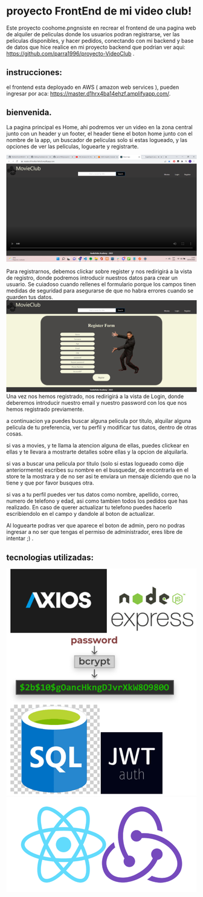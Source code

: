 # proyecto FrontEnd de mi video club! 

Este proyecto coohome.pngnsiste en recrear el frontend de una pagina web de alquiler de peliculas donde los usuarios podran registrarse, ver las peliculas disponibles, y hacer pedidos, conectando con mi backend y base de datos que hice realice en mi proyecto backend que podrian ver aqui: https://github.com/parra1996/proyecto-VideoClub .

## instrucciones: 

el frontend esta deployado en AWS ( amazon web services ), pueden ingresar por aca: https://master.d1hrx4ba14ehzf.amplifyapp.com/.

## bienvenida.

La pagina principal es Home, ahi podremos ver un video en la zona central junto con un header y un footer, el header tiene el boton home junto con el nombre de la app, un buscador de peliculas solo si estas logueado, y las opciones de ver las peliculas, loguearte y registrarte.

![](src/img/homee2.png)

Para registrarnos, debemos clickar sobre register y nos redirigirá a la vista de registro, donde podremos introducir nuestros datos para crear un usuario. Se cuiadoso cuando rellenes el formulario porque los campos tinen medidas de seguridad para asegurarse de que no habra errores cuando se guarden tus datos.
![](src/img/register.png)
Una vez nos hemos registrado, nos redirigirá a la vista de Login, donde deberemos introducir nuestro email y nuestro password con los que nos hemos registrado previamente.

a continuacion ya puedes buscar alguna pelicula por titulo, alquilar alguna pelicula de tu preferencia, ver tu perfil y modificar tus datos, dentro de otras cosas.

si vas a movies, y te llama la atencion alguna de ellas, puedes clickear en ellas y te llevara a mostrarte detalles sobre ellas y la opcion de alquilarla.

si vas a buscar una pelicula por titulo (solo si estas logueado como dije anteriormente) escribes su nombre en el busquedar, de encontrarla en el store te la mostrara y de no ser asi te enviara un mensaje diciendo que no la tiene y que por favor busques otra.

si vas a tu perfil puedes ver tus datos como nombre, apellido, correo, numero de telefono y edad, asi como tambien todos los pedidos que has realizado. En caso de querer actualizar tu telefono puedes hacerlo escribiendolo en el campo y dandole al boton de actualizar.

Al loguearte podras ver que aparece el boton de admin, pero no podras ingresar a no ser que tengas el permiso de administrador, eres libre de intentar ;) .

## tecnologias utilizadas:

![](src/img/dependencias.png)  ![](src/img/reactRedux.png)





